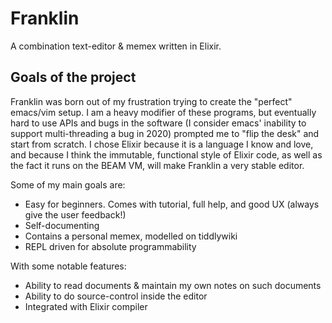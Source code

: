 # Franklin

A combination text-editor & memex written in Elixir.

## Goals of the project

Franklin was born out of my frustration trying to create the "perfect"
emacs/vim setup. I am a heavy modifier of these programs, but eventually
hard to use APIs and bugs in the software (I consider emacs' inability to
support multi-threading a bug in 2020) prompted me to "flip the desk"
and start from scratch. I chose Elixir because it is a language I know
and love, and because I think the immutable, functional style of Elixir
code, as well as the fact it runs on the BEAM VM, will make Franklin a
very stable editor.

Some of my main goals are:

* Easy for beginners. Comes with tutorial, full help, and good UX (always give the user feedback!)
* Self-documenting
* Contains a personal memex, modelled on tiddlywiki
* REPL driven for absolute programmability

With some notable features:

* Ability to read documents & maintain my own notes on such documents
* Ability to do source-control inside the editor
* Integrated with Elixir compiler

